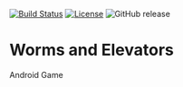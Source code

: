 
[![Build Status](https://travis-ci.org/muhi28/worms-and-elevators.svg?branch=master)](https://travis-ci.org/muhi28/worms-and-elevators)
[![License](https://img.shields.io/badge/License-Apache%202.0-blue.svg)](https://opensource.org/licenses/Apache-2.0)
![GitHub release](https://img.shields.io/github/release/qubyte/rubidium.svg)
# Worms and Elevators
Android Game



